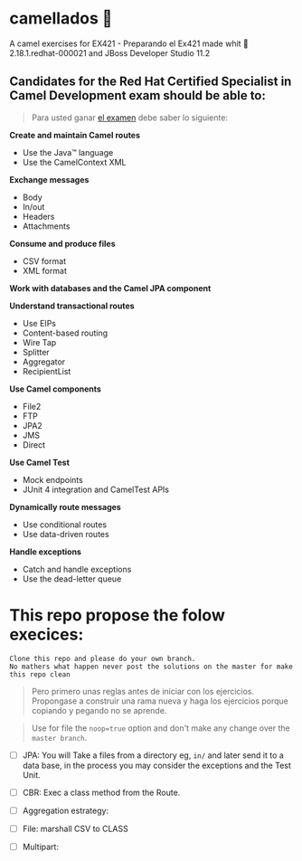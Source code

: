 # camellados :camel:
A camel exercises for EX421 - Preparando el Ex421 
made whit :camel: 2.18.1.redhat-000021 and JBoss Developer Studio 11.2

## Candidates for the Red Hat Certified Specialist in Camel Development exam should be able to:

>Para usted ganar [el examen](https://www.redhat.com/en/services/training/ex421-red-hat-certified-specialist-in-camel-development-exam) debe saber lo siguiente:

**Create and maintain Camel routes**
- Use the Java™ language
- Use the CamelContext XML

**Exchange messages**
- Body
- In/out
- Headers
- Attachments

**Consume and produce files**
- CSV format
- XML format

**Work with databases and the Camel JPA component**

**Understand transactional routes**
- Use EIPs
- Content-based routing
- Wire Tap
- Splitter
- Aggregator
- RecipientList

**Use Camel components**
- File2
- FTP
- JPA2
- JMS
- Direct

**Use Camel Test**
- Mock endpoints
- JUnit 4 integration and CamelTest APIs

**Dynamically route messages**
- Use conditional routes
- Use data-driven routes

**Handle exceptions**
- Catch and handle exceptions
- Use the dead-letter queue

# This repo propose the folow execices:
    
    Clone this repo and please do your own branch.
    No mathers what happen never post the solutions on the master for make this repo clean
    
> Pero primero unas reglas antes de iniciar con los ejercicios.
    Propongase a construir una rama nueva y haga los ejercicios porque copiando y pegando no se aprende.

>Use for file the `noop=true` option and don't make any change over the `master branch`.

- [ ] JPA: You will Take a files from a directory eg, `in/` and later send it to a data base, in the process you may consider the exceptions and the Test Unit.
- [ ] CBR: Exec a class method from the Route.
- [ ] Aggregation estrategy: 
- [ ] File: marshall CSV to CLASS
- [ ] Multipart:





